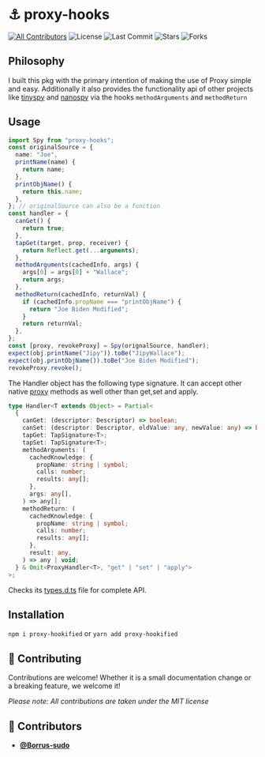 <!-- DO NOT REMOVE - contributor_list:data:start:["Borrus-sudo"]:end -->

# ⚓ proxy-hooks

[![All Contributors](https://img.shields.io/github/contributors/Borrus-sudo/proxy-hooks?color=orange)](#contributors-)
![License](https://img.shields.io/github/license/Borrus-sudo/proxy-hooks?label=License)
![Last Commit](https://img.shields.io/github/last-commit/Borrus-sudo/proxy-hooks?label=Last%20Commit)
![Stars](https://img.shields.io/github/stars/Borrus-sudo/proxy-hooks)
![Forks](https://img.shields.io/github/forks/Borrus-sudo/proxy-hooks)

## Philosophy

I built this pkg with the primary intention of making the use of Proxy simple and easy. Additionally it also provides the functionality api of other projects like [tinyspy](https://github.com/Aslemammad/tinyspy) and [nanospy](https://github.com/ai/nanospy) via the hooks `methodArguments` and `methodReturn`

## Usage

```ts
import Spy from "proxy-hooks";
const originalSource = {
  name: "Joe",
  printName(name) {
    return name;
  },
  printObjName() {
    return this.name;
  },
}; // originalSource can also be a function
const handler = {
  canGet() {
    return true;
  },
  tapGet(target, prop, receiver) {
    return Reflect.get(...arguments);
  },
  methodArguments(cachedInfo, args) {
    args[0] = args[0] + "Wallace";
    return args;
  },
  methodReturn(cachedInfo, returnVal) {
    if (cachedInfo.propName === "printObjName") {
      return "Joe Biden Modified";
    }
    return returnVal;
  },
};
const [proxy, revokeProxy] = Spy(orignalSource, handler);
expect(obj.printName("Jipy")).toBe("JipyWallace");
expect(obj.printObjName()).toBe("Joe Biden Modified");
revokeProxy.revoke();
```

The Handler object has the following type signature. It can accept other native [proxy](https://developer.mozilla.org/en-US/docs/Web/JavaScript/Reference/Global_Objects/Proxy/Proxy) methods as well other than get,set and apply.

```ts
type Handler<T extends Object> = Partial<
  {
    canGet: (descriptor: Descriptor) => boolean;
    canSet: (descriptor: Descriptor, oldValue: any, newValue: any) => boolean;
    tapGet: TapSignature<T>;
    tapSet: TapSignature<T>;
    methodArguments: (
      cachedKnowledge: {
        propName: string | symbol;
        calls: number;
        results: any[];
      },
      args: any[],
    ) => any[];
    methodReturn: (
      cachedKnowledge: {
        propName: string | symbol;
        calls: number;
        results: any[];
      },
      result: any,
    ) => any | void;
  } & Omit<ProxyHandler<T>, "get" | "set" | "apply">
>;
```

Checks its [types.d.ts](https://github.com/Borrus-sudo/proxy-hooks/blob/main/lib/types.d.ts) file for complete API.

## Installation

`npm i proxy-hookified` or `yarn add proxy-hookified`

## 🎉 Contributing

Contributions are welcome! Whether it is a small documentation change or a breaking feature, we welcome it!

_Please note: All contributions are taken under the MIT license_

<!-- prettier-ignore-start -->
<!-- DO NOT REMOVE - contributor_list:start -->
## 👥 Contributors


- **[@Borrus-sudo](https://github.com/Borrus-sudo)**

<!-- DO NOT REMOVE - contributor_list:end -->
<!-- prettier-ignore-end -->
